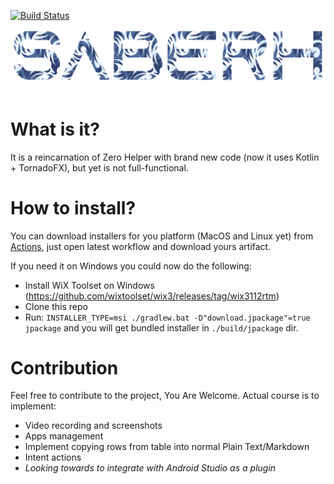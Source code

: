 [![Build Status](https://github.com/zeburek/saberh/workflows/JavaFX%20package/badge.svg)](https://github.com/zeburek/saberh/actions)
![Cut up your Android](./docs/img/saberh.png)

# What is it?

It is a reincarnation of Zero Helper with brand new code (now it uses Kotlin + TornadoFX), but yet is not full-functional.

# How to install?

You can download installers for you platform (MacOS and Linux yet) from [Actions](https://github.com/zeburek/saberh/actions),
just open latest workflow and download yours artifact.

If you need it on Windows you could now do the following:
- Install WiX Toolset on Windows (https://github.com/wixtoolset/wix3/releases/tag/wix3112rtm)
- Clone this repo
- Run: `INSTALLER_TYPE=msi ./gradlew.bat -D"download.jpackage"=true jpackage`
and you will get bundled installer in `./build/jpackage` dir.

# Contribution

Feel free to contribute to the project, You Are Welcome.
Actual course is to implement:
- Video recording and screenshots
- Apps management
- Implement copying rows from table into normal Plain Text/Markdown
- Intent actions
- _Looking towards to integrate with Android Studio as a plugin_